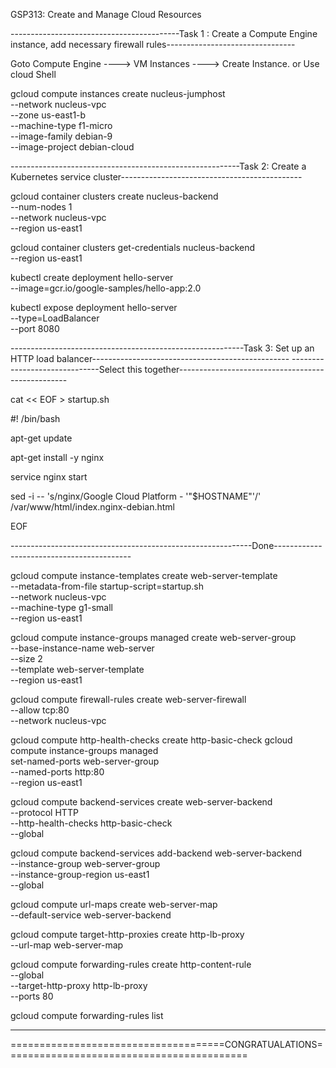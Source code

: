 GSP313: Create and Manage Cloud Resources 

------------------------------------------Task 1 : Create a Compute Engine instance, add necessary firewall rules--------------------------------


Goto Compute Engine 
----> VM Instances 
----> Create Instance. or  Use cloud Shell


gcloud compute instances create nucleus-jumphost \
          --network nucleus-vpc \
          --zone us-east1-b  \
          --machine-type f1-micro  \
          --image-family debian-9  \
          --image-project debian-cloud
         

---------------------------------------------------------Task 2: Create a Kubernetes service cluster---------------------------------------------

gcloud container clusters create nucleus-backend \
          --num-nodes 1 \
          --network nucleus-vpc \
          --region us-east1
          
          
          
gcloud container clusters get-credentials nucleus-backend \
          --region us-east1


kubectl create deployment hello-server \
          --image=gcr.io/google-samples/hello-app:2.0



kubectl expose deployment hello-server \
          --type=LoadBalancer \
          --port 8080
          
----------------------------------------------------------Task 3: Set up an HTTP load balancer-------------------------------------------------
------------------------------Select this together--------------------------------------------------


cat << EOF > startup.sh

#! /bin/bash

apt-get update

apt-get install -y nginx

service nginx start

sed -i -- 's/nginx/Google Cloud Platform - '"\$HOSTNAME"'/' /var/www/html/index.nginx-debian.html

EOF

------------------------------------------------------------Done------------------------------------------


gcloud compute instance-templates create web-server-template \
          --metadata-from-file startup-script=startup.sh \
          --network nucleus-vpc \
          --machine-type g1-small \
          --region us-east1



gcloud compute instance-groups managed create web-server-group \
          --base-instance-name web-server \
          --size 2 \
          --template web-server-template \
          --region us-east1




gcloud compute firewall-rules create web-server-firewall \
          --allow tcp:80 \
          --network nucleus-vpc
          
          
	
          
gcloud compute http-health-checks create http-basic-check
gcloud compute instance-groups managed \
          set-named-ports web-server-group \
          --named-ports http:80 \
          --region us-east1



gcloud compute backend-services create web-server-backend \
          --protocol HTTP \
          --http-health-checks http-basic-check \
          --global
          
          
          
gcloud compute backend-services add-backend web-server-backend \
          --instance-group web-server-group \
          --instance-group-region us-east1 \
          --global



gcloud compute url-maps create web-server-map \
          --default-service web-server-backend
          
          
	
gcloud compute target-http-proxies create http-lb-proxy \
          --url-map web-server-map




gcloud compute forwarding-rules create http-content-rule \
        --global \
        --target-http-proxy http-lb-proxy \
        --ports 80
        
        
gcloud compute forwarding-rules list

------------------------------------------------------------------------------------------------------------------------------------------------------------
=====================================CONGRATUALATIONS==========================================
